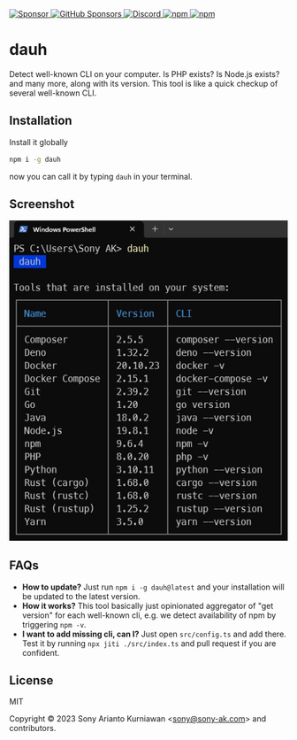 <a href="https://paypal.me/sonyarianto" target="_blank">
 <img alt="Sponsor" src="https://img.shields.io/badge/donate-Paypal-fd8200.svg" />
</a>
<a href="https://github.com/sponsors/sonyarianto" target="_blank">
  <img alt="GitHub Sponsors" src="https://img.shields.io/github/sponsors/sonyarianto">
</a>
<a href="https://discord.gg/NKGyecYe" target="_blank">
  <img alt="Discord" src="https://img.shields.io/discord/1089563520988893306">
</a>
<a href="https://www.npmjs.com/package/dauh" target="_blank">
 <img alt="npm" src="https://img.shields.io/npm/dt/dauh">
</a>
<a href="https://www.npmjs.com/package/dauh" target="_blank">
 <img alt="npm" src="https://img.shields.io/npm/v/dauh">
</a>

# dauh

Detect well-known CLI on your computer. Is PHP exists? Is Node.js exists? and many more, along with its version. This tool is like a quick checkup of several well-known CLI.

## Installation

Install it globally

```bash
npm i -g dauh
```

now you can call it by typing `dauh` in your terminal.

## Screenshot

![Dauh](https://raw.githubusercontent.com/sonyarianto/dauh/main/dauh-0.1.0.jpg?202304102100)

## FAQs

- **How to update?** Just run `npm i -g dauh@latest` and your installation will be updated to the latest version.
- **How it works?** This tool basically just opinionated aggregator of  "get version" for each well-known cli, e.g. we detect availability of npm by triggering `npm -v`.
- **I want to add missing cli, can I?** Just open `src/config.ts` and add there. Test it by running `npx jiti ./src/index.ts` and pull request if you are confident.

## License

MIT

Copyright &copy; 2023 Sony Arianto Kurniawan <<sony@sony-ak.com>> and contributors.

